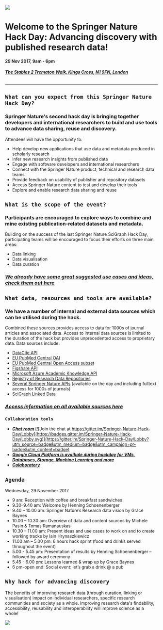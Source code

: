 
![](http://resource-cms.springer.com/springer-cms/rest/v1/content/12037160/data/v1)


# Welcome to the **Springer Nature Hack Day: Advancing discovery with published research data**!

#### **29 Nov 2017, 9am - 6pm**
###### [***The Stables 2 Trematon Walk, Kings Cross, N1 9FN, London***](https://goo.gl/maps/7zAo98pSzB82)

***

## `What can you expect from this Springer Nature Hack Day?`

### Springer Nature's second hack day is bringing together developers and international researchers to build and use tools to advance data sharing, reuse and discovery.
Attendees will have the opportunity to:
- Help develop new applications that use data and metadata produced in scholarly research
- Infer new research insights from published data
- Engage with software developers and international researchers
- Connect with the Springer Nature product, technical and research data teams
- Provide feedback on usability of publisher and repository datasets
- Access Springer Nature content to test and develop their tools
- Explore and enable research data sharing and reuse


## `What is the scope of the event?`

### Participants are encouraged to explore ways to combine and mine existing publication-related datasets and metadata.

Building on the success of the last Springer Nature SciGraph Hack Day, participating teams will be encouraged to focus their efforts on three main areas:
- Data linking
- Data visualisation
- Data curation

### [***We already have some great suggested use cases and ideas, check them out here***](https://github.com/SN-HackDay/Advancing-discovery-with-research-data/blob/master/Themes_use_cases_and_ideas.md)

## `What data, resources and tools are available?`

### We have a number of internal and external data sources which can be utilised during the hack.

Combined these sources provides access to data for 1000s of journal articles and associated data. Access to internal data sources is limited to the duration of the hack but provides unprecedented access to proprietary data. 
Data sources include:
- [DataCite API](https://github.com/SN-HackDay/Advancing-discovery-with-research-data/blob/master/sn_hackday_sources.md#datacite-rest-api) 
- [EU PubMed Central OAI](https://github.com/SN-HackDay/Advancing-discovery-with-research-data/blob/master/sn_hackday_sources.md#eu-pubmed-central-oai)
- [EU PubMed Central Open Access subset](https://github.com/SN-HackDay/Advancing-discovery-with-research-data/blob/master/sn_hackday_sources.md#eu-pubmed-central-open-access-subset)
- [Figshare API](https://github.com/SN-HackDay/Advancing-discovery-with-research-data/blob/master/sn_hackday_sources.md#figshare-api)
- [Microsoft Azure Academic Knowledge API](https://azure.microsoft.com/en-gb/services/cognitive-services/academic-knowledge/)
- [Registry of Research Data Repositories](https://github.com/SN-HackDay/Advancing-discovery-with-research-data/blob/master/sn_hackday_sources.md#registry-of-research-data-repositories-re3data-api)
- [Several Springer Nature APIs](https://github.com/SN-HackDay/Advancing-discovery-with-research-data/blob/master/sn_hackday_sources.md#fulltext-xmldata-api) (available on the day and including fulltext access for 1000s of journals)
- [SciGraph Linked Data](https://github.com/SN-HackDay/Advancing-discovery-with-research-data/blob/master/sn_hackday_sources.md#scigraph-linked-data)

### [***Access information on all available sources here***](https://github.com/SN-HackDay/Advancing-discovery-with-research-data/blob/master/sn_hackday_sources.md)

### `Collaboration tools`

* [***Chat room***](https://gitter.im/Springer-Nature-Hack-Day/Lobby) 
[![Join the chat at https://gitter.im/Springer-Nature-Hack-Day/Lobby](https://badges.gitter.im/Springer-Nature-Hack-Day/Lobby.svg)](https://gitter.im/Springer-Nature-Hack-Day/Lobby?utm_source=badge&utm_medium=badge&utm_campaign=pr-badge&utm_content=badge)
* [***Google Cloud Platform is avaibale during hackday for VMs, Databases, Storage, Machine Learning and more***](https://cloud.google.com/)
* [***Colaboratory***](https://g.co/colab)


## `Agenda`
Wednesday, 29 November 2017
	
- 9 am: Reception with coffee and breakfast sandwiches
- 9.30–9.40 am: Welcome by Henning Schoenenberger
- 9.40 – 10.00 am: Springer Nature’s Research data vision by Grace Baynes
- 10.00 – 10.30 am: Overview of data and content sources by Michele Pasin & Tomas Ramanauskas
- 10.30 – 11.00 am: Present ideas and use cases to work on  and to create working tracks by Iain Hrynaszkiewicz
- 11.00 am – 5.00 pm: 6 hours hack sprint (food and drinks served throughout the event)
- 5.00 - 5.45 pm: Presentation of results by Henning Schoenenberger – followed by award ceremony
- 5.45 - 6.00 pm: Lessons learned & wrap up by Grace Baynes
- 6 pm-open end: Social event: let’s grab a drink @ a pub

## `Why hack for advancing discovery`
The benefits of improving research data (through curation, linking or visualisation) impact on individual researchers, specific research communities and society as a whole. Improving research data's findability, accessibility, reusability and interoperability will improve science as a whole!

![](http://resource-cms.springer.com/springer-cms/rest/v1/content/15157986/data/v3)
